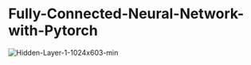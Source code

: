 # Fully-Connected-Neural-Network-with-Pytorch

![Hidden-Layer-1-1024x603-min](https://github.com/user-attachments/assets/37ad167c-688d-4ffc-8e34-322aedcbe429)

